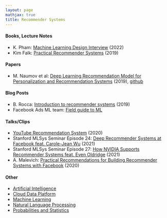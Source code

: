 ```yaml
---
layout: page
mathjax: true
title: Recommender Systems
---
```

#### Books, Lecture Notes
* K. Pham: [Machine Learning Design Interview](https://www.amazon.com/Machine-Learning-Design-Interview-System/dp/B09YQWX59Z) (2022)
* Kim Falk: [Practical Recommender Systems](https://www.amazon.com/Practical-Recommender-Systems-Kim-Falk/dp/1617292702) (2019)

#### Papers
* M. Naumov et al: [Deep Learning Recommendation Model for Personalization and Recommendation Systems](https://arxiv.org/abs/1906.00091) (2019), [github](https://github.com/facebookresearch/dlrm)

#### Blog Posts
* B. Rocca: [Introduction to recommender systems](https://towardsdatascience.com/introduction-to-recommender-systems-6c66cf15ada) (2019)
* Facebook Ads ML team: [Field guide to ML](https://research.facebook.com/blog/2018/05/the-facebook-field-guide-to-machine-learning-video-series/)


#### Talks/Clips
* [YouTube Recommendation System](https://www.youtube.com/watch?v=0nu83yWqnNQ) (2020)
* Stanford MLSys Seminar Episode 24: [Deep Recommender Systems at Facebook feat. Carole-Jean Wu](https://www.youtube.com/watch?v=5xcd0V9m6Xs) (2021)
* Stanford MLSys Seminar Episode 27: [How NVIDIA Supports Recommender Systems feat. Even Oldridge](https://www.youtube.com/watch?v=wPso35VkuCs) (2021)
* A. Malevich: [Practical Recommendations for Building Recommender Systems with Facebook](https://www.youtube.com/watch?v=RETEn5YLyO4) (2020)

#### Other
* [Artificial Intelligence](artificial_intelligence.md)
* [Cloud Data Platform](cloud_data_platform.md)
* [Machine Learning](machine_learning.md)
* [Natural Language Processing](natural_language_processing.md)
* [Probabilities and Statistics](probabilities_and_statistics.md)
